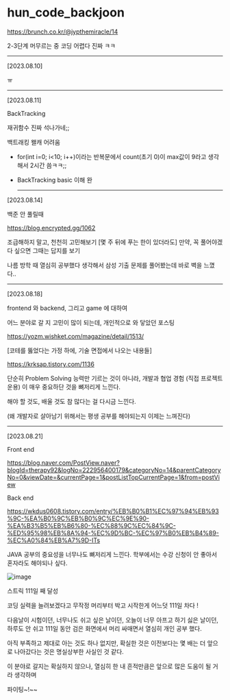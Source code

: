 # hun_code_backjoon


https://brunch.co.kr/@jypthemiracle/14


2-3단계 머무르는 중 
코딩 어렵다 진짜 ㅋㅋ


----

[2023.08.10]

ㅠ

----



[2023.08.11]

BackTracking

재귀함수 진짜 석나가네;;

백트래킹 왤캐 어려움

* for(int i=0; i<10; i++)이라는 반복문에서 count(초기 0)이 max값이 9라고 생각해서 2시간 씀ㅋㅋ;;

* BackTracking basic 이해 완

  ---------------------


[2023.08.14]

백준 안 풀릴때

https://blog.encrypted.gg/1062

조급해하지 말고, 천천히 고민해보기
[몇 주 뒤에 푸는 한이 있더라도]
만약, 꼭 풀어야겠다 싶으면 그때는 답지를 보기

나름 방학 때 열심히 공부했다 생각해서
삼성 기출 문제를 풀어봤는데 바로 벽을 느꼈다..



-------------------------------------



[2023.08.18]

frontend 와 backend, 그리고 game 에 대하여

어느 분야로 갈 지 고민이 많이 되는데, 개인적으로 와 닿았던 포스팅

https://yozm.wishket.com/magazine/detail/1513/


[코테를 뚫었다는 가정 하에, 기술 면접에서 나오는 내용들]


https://krksap.tistory.com/1136

단순히 Problem Solving 능력만 기르는 것이 아니라,
개발과 협업 경험 (직접 프로젝트 운용) 이 매우 중요하단 것을 뼈저리게 느낀다.

해야 할 것도, 배울 것도 참 많다는 걸 다시금 느낀다.

(왜 개발자로 살아남기 위해서는 평생 공부를 해야되는지 이제는 느껴진다)






-------------------------------------------------

[2023.08.21]

Front end

https://blog.naver.com/PostView.naver?blogId=therapy92&logNo=222956400179&categoryNo=14&parentCategoryNo=0&viewDate=&currentPage=1&postListTopCurrentPage=1&from=postView

Back end

https://wkdus0608.tistory.com/entry/%EB%B0%B1%EC%97%94%EB%93%9C-%EA%B0%9C%EB%B0%9C%EC%9E%90-%EA%B3%B5%EB%B6%80-%EC%88%9C%EC%84%9C-%ED%95%98%EB%8A%94-%EC%9D%BC-%EC%97%B0%EB%B4%89-%EC%A0%84%EB%A7%9D-ITs

JAVA 공부의 중요성을 너무나도 뼈저리게 느낀다. 학부에서는 수강 신청이 안 좋아서
혼자라도 해야되나 싶다.


![image](https://github.com/HUN0914/hun_code_backjoon/assets/74861510/438e6ecd-751c-465f-9bfb-102202f95ae9)


스트릭 111일 째 달성

코딩 실력을 늘려보겠다고 무작정 머리부터 박고 시작한게 어느덧 111일 차다 !

다음날이 시험이던, 너무나도 쉬고 싶은 날이던, 오늘이 너무 아프고 하기 싫은 날이던,
하루도 안 쉬고 111일 동안 검은 화면에서 머리 싸매면서 열심히 개인 공부 했다.

아직 부족하고 제대로 아는 것도 하나 없지만, 확실한 것은 이전보다는 몇 배는 더 앞으로 나아갔다는 것은 명실상부한 사실인 것 같다.

이 분야로 갈지는 확실하지 않으나, 열심히 한 내 흔적만큼은 앞으로 많은 도움이 될 거라 생각하며 

파이팅~!~~ 
